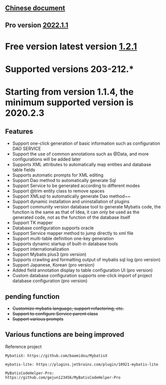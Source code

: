 ## [Chinese document](https://github.com/zoulejiu/mybatisSmartCodeHelp/edit/main/README.md)
## Pro version [2022.1.1](https://plugins.jetbrains.com/plugin/18389-mybatis-smart-code-help-pro)
# Free version latest version [1.2.1](https://plugins.jetbrains.com/plugin/16245-mybatis-smart-code-help)
# Supported versions 203-212.*
# Starting from version 1.1.4, the minimum supported version is 2020.2.3
## Features
 - Support one-click generation of basic information such as configuration DAO SERVICE
 - Support the use of common annotations such as @Data, and more configurations will be added later
 - Supports XML attributes to automatically map entities and database table fields
 - Supports automatic prompts for XML editing
 - Support Dao method to automatically generate Sql
 - Support Service to be generated according to different modes
 - Support @trim entity class to remove spaces
 - Support XMLsql to automatically generate Dao method~~
 - Support dynamic installation and uninstallation of plugins
 - Support community version database tool to generate Mybatis code, the function is the same as that of Idea, it can only be used as the generated code, not as the function of the database itself
 - Support TK mapper
 - Database configuration supports oracle
 - Support Service mapper method to jump directly to xml file
 - Support multi-table definition one-key generation
 - Supports dynamic startup of built-in database tools
 - Support internationalization
 - Support Mybatis plus3 (pro version)
 - Supports crawling and formatting output of mybatis sql log (pro version)
 - Support Japanese, Korean (pro version)
 - Added field annotation display to table configuration UI (pro version)
 - Custom database configuration supports one-click import of project database configuration (pro version)
## pending function
  - ~~Customize mybatis language, support refactoring, etc.~~
  - ~~Support to configure Service parent class~~
  - ~~Support various prompts~~
## Various functions are being improved
Reference project

    MybatisX: https://github.com/baomidou/MybatisX
   
    mybatis-lite: https://plugins.jetbrains.com/plugin/10921-mybatis-lite
   
    MyBatisCodeHelper-Pro: https://github.com/gejun123456/MyBatisCodeHelper-Pro
